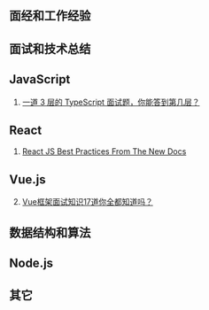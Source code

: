 ## 面经和工作经验


## 面试和技术总结


## JavaScript
1. [一道 3 层的 TypeScript 面试题，你能答到第几层？](https://mp.weixin.qq.com/s/wWqeF5JJO3WlmBpDIcSuiw)

## React
1. [React JS Best Practices From The New Docs](https://sebastiancarlos.medium.com/react-js-best-practices-from-the-new-docs-1c65570e785d)

## Vue.js
2. [Vue框架面试知识17道你全都知道吗？](https://mp.weixin.qq.com/s/QhF4UVeGw_Eot7arXZt67w)

## 数据结构和算法


## Node.js

## 其它
